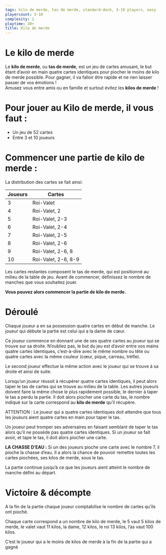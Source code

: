 ```yaml
---
tags: kilo de merde, tas de merde, standard-deck, 3-10 players, easy
playercount: 3-10
complexity: 2
playtime: 30+
title: Kilo de merde
---
```

# Le kilo de merde

Le **kilo de merde**, ou **tas de merde**, est un jeu de cartes amusant, le but étant d’avoir en main quatre cartes identiques pour piocher le moins de kilo de merde possible. Pour gagner, il va falloir être rapide et ne rien laisser passer de vos émotions !  
Amusez vous entre amis ou en famille et surtout évitez les **kilos de merde** !

# Pour jouer au Kilo de merde, il vous faut :

-   Un jeu de 52 cartes
-   Entre 3 et 10 joueurs

# Commencer une partie de kilo de merde :
La distribution des cartes se fait ainsi:

| Joueurs | Cartes              |
|---------|---------------------|
| 3       | Roi-Valet           |
| 4       | Roi-Valet, 2        |
| 5       | Roi-Valet, 2-3      |
| 6       | Roi-Valet, 2-4      |
| 7       | Roi-Valet, 2-5      |
| 8       | Roi-Valet, 2-6      |
| 9       | Roi-Valet, 2-6, 8   |
| 10      | Roi-Valet, 2-6, 8-9 |

Les cartes restantes composent le tas de merde, qui est positionné au milieu de la table de jeu. Avant de commencer, définissez le nombre de manches que vous souhaitez jouer.

**Vous pouvez alors commencer la partie de kilo de merde.**

# Déroulé

Chaque joueur a en sa possession quatre cartes en début de manche. Le joueur qui débute la partie est celui qui a la dame de cœur.

Ce joueur commence en donnant une de ses quatre cartes au joueur qui se trouve sur sa droite. N’oubliez pas, le but du jeu est d’avoir entre vos mains quatre cartes identiques, c’est-à-dire avec le même nombre ou tête ou quatre cartes avec la même couleur (cœur, pique, carreau, trèfle).

Le second joueur effectue la même action avec le joueur qui se trouve à sa droite et ainsi de suite.

Lorsqu’un joueur réussit à récupérer quatre cartes identiques, il peut alors taper le tas de cartes qui se trouve au milieu de la table. Les autres joueurs doivent faire la même chose le plus rapidement possible, le dernier à taper le tas a perdu la partie. Il doit alors piocher une carte du tas, le nombre indiqué sur la carte correspond au **kilo de merde** qu’il récupère.

ATTENTION : Le joueur qui a quatre cartes identiques doit attendre que tous les joueurs aient quatre cartes en main pour taper le tas.

Un joueur peut tromper ses adversaires en faisant semblant de taper le tas alors qu’il ne possède pas quatre cartes identiques. Si un joueur se fait avoir, et tape le tas, il doit alors piocher une carte.

**LA CHASSE D’EAU :** Si un des joueurs pioche une carte avec le nombre 7, il pioche la chasse d’eau. Il a alors la chance de pouvoir remettre toutes les cartes piochées, ses kilos de merde, sous le tas.

La partie continue jusqu’à ce que les joueurs aient atteint le nombre de manche défini au départ.

# Victoire & décompte

A la fin de la partie chaque joueur comptabilise le nombre de cartes qu’ils ont pioché.

Chaque carte correspond a un nombre de kilo de merde, le 5 vaut 5 kilos de merde, le valet vaut 11 kilos, la dame, 12 kilos, le roi 13 kilos, l’as vaut 100 kilos.

C’est le joueur qui a le moins de kilos de merde à la fin de la partie qui a gagné